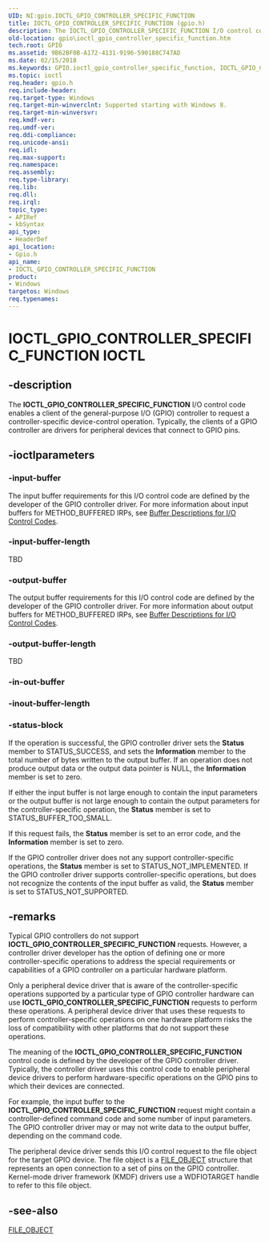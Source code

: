 ```yaml
---
UID: NI:gpio.IOCTL_GPIO_CONTROLLER_SPECIFIC_FUNCTION
title: IOCTL_GPIO_CONTROLLER_SPECIFIC_FUNCTION (gpio.h)
description: The IOCTL_GPIO_CONTROLLER_SPECIFIC_FUNCTION I/O control code enables a client of the general-purpose I/O (GPIO) controller to request a controller-specific device-control operation.
old-location: gpio\ioctl_gpio_controller_specific_function.htm
tech.root: GPIO
ms.assetid: 9B62BF0B-A172-4131-9196-590188C747AD
ms.date: 02/15/2018
ms.keywords: GPIO.ioctl_gpio_controller_specific_function, IOCTL_GPIO_CONTROLLER_SPECIFIC_FUNCTION, IOCTL_GPIO_CONTROLLER_SPECIFIC_FUNCTION control, IOCTL_GPIO_CONTROLLER_SPECIFIC_FUNCTION control code [Parallel Ports], gpio/IOCTL_GPIO_CONTROLLER_SPECIFIC_FUNCTION
ms.topic: ioctl
req.header: gpio.h
req.include-header: 
req.target-type: Windows
req.target-min-winverclnt: Supported starting with Windows 8.
req.target-min-winversvr: 
req.kmdf-ver: 
req.umdf-ver: 
req.ddi-compliance: 
req.unicode-ansi: 
req.idl: 
req.max-support: 
req.namespace: 
req.assembly: 
req.type-library: 
req.lib: 
req.dll: 
req.irql: 
topic_type:
- APIRef
- kbSyntax
api_type:
- HeaderDef
api_location:
- Gpio.h
api_name:
- IOCTL_GPIO_CONTROLLER_SPECIFIC_FUNCTION
product:
- Windows
targetos: Windows
req.typenames: 
---
```


# IOCTL_GPIO_CONTROLLER_SPECIFIC_FUNCTION IOCTL


## -description


The <b>IOCTL_GPIO_CONTROLLER_SPECIFIC_FUNCTION</b> I/O control code enables a client of the general-purpose I/O (GPIO) controller to request a controller-specific device-control operation. Typically, the clients of a GPIO controller are drivers for peripheral devices that connect to GPIO pins.


## -ioctlparameters




### -input-buffer

The input buffer requirements for this I/O control code are defined by the developer of the GPIO controller driver. For more information about input buffers for METHOD_BUFFERED IRPs, see <a href="https://msdn.microsoft.com/library/windows/hardware/ff540663">Buffer Descriptions for I/O Control Codes</a>.


### -input-buffer-length

TBD


### -output-buffer

The output buffer requirements for this I/O control code are defined by the developer of the GPIO controller driver. For more information about output buffers for METHOD_BUFFERED IRPs, see <a href="https://msdn.microsoft.com/library/windows/hardware/ff540663">Buffer Descriptions for I/O Control Codes</a>.


### -output-buffer-length

TBD


### -in-out-buffer








### -inout-buffer-length








### -status-block

If the operation is successful, the GPIO controller driver sets the <b>Status</b> member to STATUS_SUCCESS, and sets the <b>Information</b> member to the total number of bytes written to the output buffer. If an operation does not produce output data or the output data pointer is NULL, the <b>Information</b> member is set to zero.

If either the input buffer is not large enough to contain the input parameters or the output buffer is not large enough to contain the output parameters for the controller-specific operation, the <b>Status</b> member is set to STATUS_BUFFER_TOO_SMALL.

If this request fails, the <b>Status</b> member is set to an error code, and the <b>Information</b> member is set to zero.

If the GPIO controller driver does not any support controller-specific operations, the <b>Status</b> member is set to STATUS_NOT_IMPLEMENTED. If the GPIO controller driver supports controller-specific operations, but does not recognize the contents of the input buffer as valid, the <b>Status</b> member is set to STATUS_NOT_SUPPORTED.


## -remarks



Typical GPIO controllers do not support <b>IOCTL_GPIO_CONTROLLER_SPECIFIC_FUNCTION</b> requests. However, a controller driver developer has the option of defining one or more controller-specific operations to address the special requirements or capabilities of a GPIO controller on a particular hardware platform.

Only a peripheral device driver that is aware of the controller-specific operations supported by a particular type of GPIO controller hardware can use <b>IOCTL_GPIO_CONTROLLER_SPECIFIC_FUNCTION</b> requests to perform these operations. A peripheral device driver that uses these requests to perform controller-specific operations on one hardware platform risks the loss of compatibility with other platforms that do not support these operations.

The meaning of the <b>IOCTL_GPIO_CONTROLLER_SPECIFIC_FUNCTION</b> control code is defined by the developer of the GPIO controller driver. Typically, the controller driver uses this control code to enable peripheral device drivers to perform hardware-specific operations on the GPIO pins to which their devices are connected.

For example, the input buffer to the <b>IOCTL_GPIO_CONTROLLER_SPECIFIC_FUNCTION</b> request might contain a controller-defined command code and some number of input parameters. The GPIO controller driver may or may not write data to the output buffer, depending on the command code.

The peripheral device driver sends this I/O control request to the file object for the target GPIO device. The file object is a <a href="https://msdn.microsoft.com/library/windows/hardware/ff545834">FILE_OBJECT</a> structure that represents an open connection to a set of pins on the GPIO controller. Kernel-mode driver framework (KMDF) drivers use a WDFIOTARGET handle to refer to this file object. 



## -see-also




<a href="https://msdn.microsoft.com/library/windows/hardware/ff545834">FILE_OBJECT</a>
 

 

